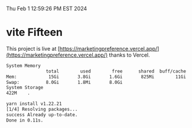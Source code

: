 Thu Feb  1 12:59:26 PM EST 2024

# vite Fifteen


This project is live at [https://marketingpreference.vercel.app/](https://marketingpreference.vercel.app/) thanks to Vercel.

```bash
System Memory
               total        used        free      shared  buff/cache   available
Mem:            15Gi       3.8Gi       1.6Gi       825Mi        11Gi        11Gi
Swap:          8.0Gi       1.8Mi       8.0Gi
System Storage
422M	.
```
```bash
yarn install v1.22.21
[1/4] Resolving packages...
success Already up-to-date.
Done in 0.11s.
```
```bash

